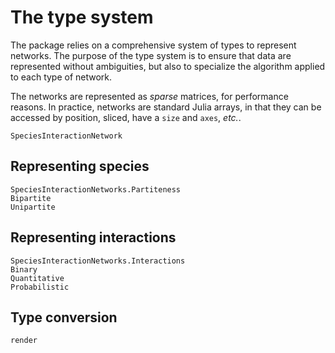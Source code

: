 # The type system

The package relies on a comprehensive system of types to represent networks. The
purpose of the type system is to ensure that data are represented without
ambiguities, but also to specialize the algorithm applied to each type of
network.

The networks are represented as *sparse* matrices, for performance reasons. In
practice, networks are standard Julia arrays, in that they can be accessed by
position, sliced, have a `size` and `axes`, *etc.*.

```@docs
SpeciesInteractionNetwork
```

## Representing species

```@docs
SpeciesInteractionNetworks.Partiteness
Bipartite
Unipartite
```

## Representing interactions

```@docs
SpeciesInteractionNetworks.Interactions
Binary
Quantitative
Probabilistic
```

## Type conversion

```@docs
render
```

